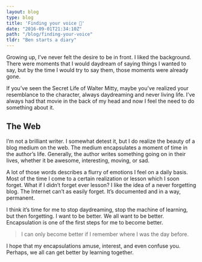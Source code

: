 ```yaml
---
layout: blog
type: blog
title: 'Finding your voice 🎤'
date: "2016-09-01T21:34:10Z"
path: "/blog/finding-your-voice"
tldr: "Ben starts a diary"
---
```


Growing up, I’ve never felt the desire to be in front. I liked the background. There were moments that I would daydream of saying things I wanted to say, but by the time I would try to say them, those moments were already gone.

If you’ve seen the Secret Life of Walter Mitty, maybe you’ve realized your resemblance to the character, always daydreaming and never living life. I’ve always had that movie in the back of my head and now I feel the need to do something about it.

## The Web
I’m not a brilliant writer. I somewhat detest it, but I do realize the beauty of a blog medium on the web. The medium encapsulates a moment of time in the author’s life. Generally, the author writes something going on in their lives, whether it be awesome, interesting, moving, or sad.   

A lot of those words describes a flurry of emotions I feel on a daily basis. Most of the time I come to a certain realization or lesson which I soon forget. What if I didn’t forget ever lesson? I like the idea of a never forgetting blog. The Internet can’t as easily forget. It’s documented and in a way, permanent.

I think it’s time for me to stop daydreaming, stop the machine of learning, but then forgetting. I want to be better. We all want to be better. Encapsulation is one of the first steps for me to become better.

> I can only become better if I remember where I was the day before.

I hope that my encapsulations amuse, interest, and even confuse you. Perhaps, we all can get better by learning together.
